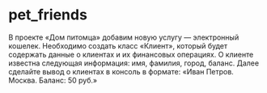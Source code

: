# pet_friends
В проекте «Дом питомца» добавим новую услугу — электронный кошелек. 
Необходимо создать класс «Клиент», который будет содержать данные о клиентах и их финансовых операциях. О клиенте известна следующая информация: имя, фамилия, город, баланс.
Далее сделайте вывод о клиентах в консоль в формате:
«Иван Петров. Москва. Баланс: 50 руб.»
